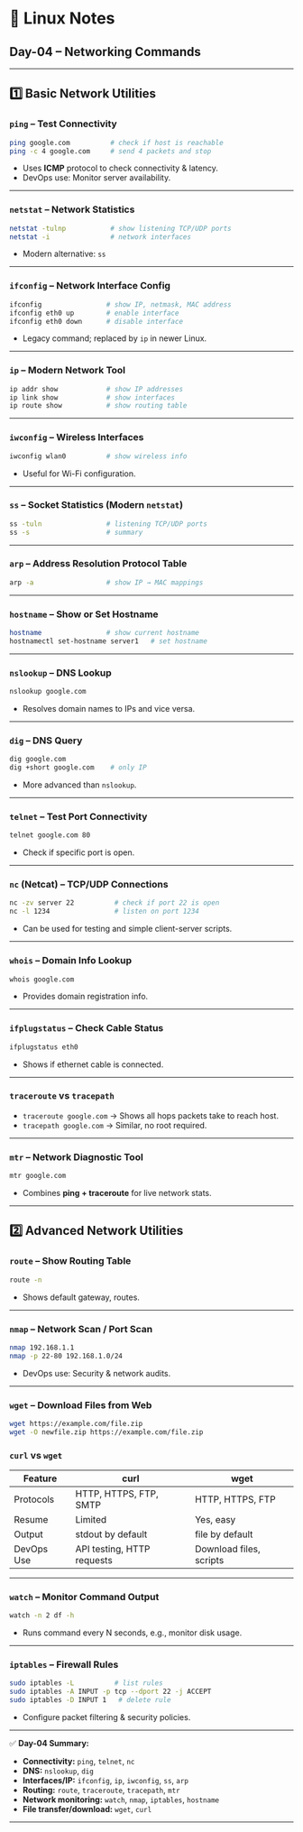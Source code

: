 
# 📒 Linux Notes

## **Day-04 – Networking Commands**

---

## **1️⃣ Basic Network Utilities**

### `ping` – Test Connectivity

```bash
ping google.com          # check if host is reachable
ping -c 4 google.com     # send 4 packets and stop
```

* Uses **ICMP** protocol to check connectivity & latency.
* DevOps use: Monitor server availability.

---

### `netstat` – Network Statistics

```bash
netstat -tulnp           # show listening TCP/UDP ports
netstat -i               # network interfaces
```

* Modern alternative: `ss`

---

### `ifconfig` – Network Interface Config

```bash
ifconfig                # show IP, netmask, MAC address
ifconfig eth0 up        # enable interface
ifconfig eth0 down      # disable interface
```

* Legacy command; replaced by `ip` in newer Linux.

---

### `ip` – Modern Network Tool

```bash
ip addr show            # show IP addresses
ip link show            # show interfaces
ip route show           # show routing table
```

---

### `iwconfig` – Wireless Interfaces

```bash
iwconfig wlan0          # show wireless info
```

* Useful for Wi-Fi configuration.

---

### `ss` – Socket Statistics (Modern `netstat`)

```bash
ss -tuln                # listening TCP/UDP ports
ss -s                   # summary
```

---

### `arp` – Address Resolution Protocol Table

```bash
arp -a                  # show IP → MAC mappings
```

---

### `hostname` – Show or Set Hostname

```bash
hostname                # show current hostname
hostnamectl set-hostname server1   # set hostname
```

---

### `nslookup` – DNS Lookup

```bash
nslookup google.com
```

* Resolves domain names to IPs and vice versa.

---

### `dig` – DNS Query

```bash
dig google.com
dig +short google.com    # only IP
```

* More advanced than `nslookup`.

---

### `telnet` – Test Port Connectivity

```bash
telnet google.com 80
```

* Check if specific port is open.

---

### `nc` (Netcat) – TCP/UDP Connections

```bash
nc -zv server 22          # check if port 22 is open
nc -l 1234                # listen on port 1234
```

* Can be used for testing and simple client-server scripts.

---

### `whois` – Domain Info Lookup

```bash
whois google.com
```

* Provides domain registration info.

---

### `ifplugstatus` – Check Cable Status

```bash
ifplugstatus eth0
```

* Shows if ethernet cable is connected.

---

### `traceroute` vs `tracepath`

* `traceroute google.com` → Shows all hops packets take to reach host.
* `tracepath google.com` → Similar, no root required.

---

### `mtr` – Network Diagnostic Tool

```bash
mtr google.com
```

* Combines **ping + traceroute** for live network stats.

---

## **2️⃣ Advanced Network Utilities**

### `route` – Show Routing Table

```bash
route -n
```

* Shows default gateway, routes.

---

### `nmap` – Network Scan / Port Scan

```bash
nmap 192.168.1.1
nmap -p 22-80 192.168.1.0/24
```

* DevOps use: Security & network audits.

---

### `wget` – Download Files from Web

```bash
wget https://example.com/file.zip
wget -O newfile.zip https://example.com/file.zip
```

### `curl` vs `wget`

| Feature    | curl                       | wget                    |
| ---------- | -------------------------- | ----------------------- |
| Protocols  | HTTP, HTTPS, FTP, SMTP     | HTTP, HTTPS, FTP        |
| Resume     | Limited                    | Yes, easy               |
| Output     | stdout by default          | file by default         |
| DevOps Use | API testing, HTTP requests | Download files, scripts |

---

### `watch` – Monitor Command Output

```bash
watch -n 2 df -h
```

* Runs command every N seconds, e.g., monitor disk usage.

---

### `iptables` – Firewall Rules

```bash
sudo iptables -L          # list rules
sudo iptables -A INPUT -p tcp --dport 22 -j ACCEPT
sudo iptables -D INPUT 1   # delete rule
```

* Configure packet filtering & security policies.

---

✅ **Day-04 Summary:**

* **Connectivity:** `ping`, `telnet`, `nc`
* **DNS:** `nslookup`, `dig`
* **Interfaces/IP:** `ifconfig`, `ip`, `iwconfig`, `ss`, `arp`
* **Routing:** `route`, `traceroute`, `tracepath`, `mtr`
* **Network monitoring:** `watch`, `nmap`, `iptables`, `hostname`
* **File transfer/download:** `wget`, `curl`

---
